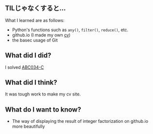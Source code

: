 <!-- # TIL --> 

## TILじゃなくすると...
What I learned are as follows:

- Python's functions such as `any()`, `filter()`, `reduce()`, etc.
- github.io (I made my own [cv](https://pullmay.github.io/cv/))
- the basec usage of Git 

## What did I did?
I solved [ABC034-C](https://atcoder.jp/contests/abc034/submissions/11699226) 

## What did I think?
It was tough work to make my cv site.

## What do I want to know?

- The way of displaying the result of integer factorization on github.io more beautifully
